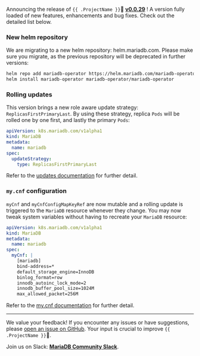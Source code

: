 Announcing the release of `{{ .ProjectName }}`🦭 __[v0.0.29](https://github.com/mariadb-operator/mariadb-operator/releases/tag/v0.0.29)__ ! A version fully loaded of new features, enhancements and bug fixes. Check out the detailed list below.

### New helm repository

We are migrating to a new helm repository: helm.mariadb.com. Please make sure you migrate, as the previous repository will be deprecated in further versions:

```bash
helm repo add mariadb-operator https://helm.mariadb.com/mariadb-operator
helm install mariadb-operator mariadb-operator/mariadb-operator
```

### Rolling updates

This version brings a new role aware update strategy: `ReplicasFirstPrimaryLast`. By using these strategy, replica `Pods` will be rolled one by one first, and lastly the primary `Pods`:

```yaml
apiVersion: k8s.mariadb.com/v1alpha1
kind: MariaDB
metadata:
  name: mariadb
spec:
  updateStrategy:
    type: ReplicasFirstPrimaryLast
``` 

Refer to the [updates documentation](https://github.com/mariadb-operator/mariadb-operator/blob/main/docs/UPDATES.md) for further detail.

### `my.cnf` configuration

`myCnf` and `myCnfConfigMapKeyRef` are now mutable and a rolling update is triggered to the `MariaDB` resource whenever they change. You may now tweak system variables without having to recreate your `MariaDB` resource:

```yaml
apiVersion: k8s.mariadb.com/v1alpha1
kind: MariaDB
metadata:
  name: mariadb
spec:
  myCnf: |
    [mariadb]
    bind-address=*
    default_storage_engine=InnoDB
    binlog_format=row
    innodb_autoinc_lock_mode=2
    innodb_buffer_pool_size=1024M
    max_allowed_packet=256M 
```

Refer to the [my.cnf documentation](https://github.com/mariadb-operator/mariadb-operator/blob/main/docs/CONFIGURATION.md#mycnf) for further detail.

---

We value your feedback! If you encounter any issues or have suggestions, please [open an issue on GitHub](https://github.com/mariadb-operator/mariadb-operator/issues/new/choose). Your input is crucial to improve `{{ .ProjectName }}`🦭.

Join us on Slack: **[MariaDB Community Slack](https://r.mariadb.com/join-community-slack)**.